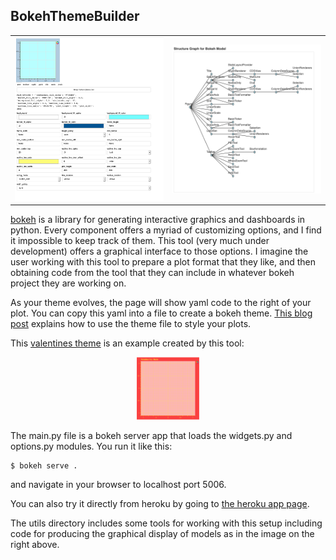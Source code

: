 ## BokehThemeBuilder

<table>
<tr><td><img src="images/ui.png" width=300/></td><td><img src="images/ModelStructureGraph.png" width=300></td></tr>
</table>

[bokeh](http://bokeh.org) is a library for generating interactive graphics and dashboards in python. 
Every component offers a myriad of customizing options, and I find it impossible to keep track of them.
This tool (very much under development) offers a graphical interface to those options. I imagine the user
working with this tool to prepare a plot format that they like, and then obtaining code from the tool
that they can include in whatever bokeh project they are working on.

As your theme evolves, the page will show yaml code to the right of your plot. 
You can copy this yaml into a file to create a bokeh theme. [This blog post](https://blog.bokeh.org/posts/styling-bokeh)
explains how to use the theme file to style your plots.

This [valentines theme](themes/valentines.yaml) is an example created by this tool:

<center>
<img src="images/valentines.png" width=100>
</center>

The main.py file is a bokeh server app that loads the widgets.py and options.py modules.  You run it like this:
```
$ bokeh serve .
```
and navigate in your browser to localhost port 5006.

You can also try it directly from heroku by going to [the heroku app page](http://bokehmodelbuilder.herokuapp.com).

The utils directory includes some tools for working with this setup including code for producing the graphical display
of models as in the image on the right above.






